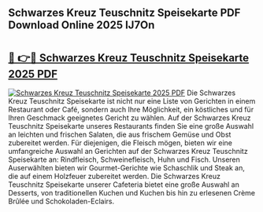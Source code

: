 ## Schwarzes Kreuz Teuschnitz Speisekarte PDF Download Online 2025 IJ7On

# <h2><a href="http://gc6eb97.nevu.top/?p=Schwarzes+Kreuz+Teuschnitz+Speisekarte">🔗 👉🔴 Schwarzes Kreuz Teuschnitz Speisekarte 2025 PDF</a></h2>

[![Schwarzes Kreuz Teuschnitz Speisekarte 2025 PDF](https://i.imgur.com/dBaPXMq.png)](http://gc6eb97.nevu.top/?p=Schwarzes+Kreuz+Teuschnitz+Speisekarte)
Die Schwarzes Kreuz Teuschnitz Speisekarte ist nicht nur eine Liste von Gerichten in einem Restaurant oder Café, sondern auch Ihre Möglichkeit, ein köstliches und für Ihren Geschmack geeignetes Gericht zu wählen. Auf der Schwarzes Kreuz Teuschnitz Speisekarte unseres Restaurants finden Sie eine große Auswahl an leichten und frischen Salaten, die aus frischem Gemüse und Obst zubereitet werden. Für diejenigen, die Fleisch mögen, bieten wir eine umfangreiche Auswahl an Gerichten auf der Schwarzes Kreuz Teuschnitz Speisekarte an: Rindfleisch, Schweinefleisch, Huhn und Fisch. Unseren Auserwählten bieten wir Gourmet-Gerichte wie Schaschlik und Steak an, die auf einem Holzfeuer zubereitet werden. Die Schwarzes Kreuz Teuschnitz Speisekarte unserer Cafeteria bietet eine große Auswahl an Desserts, von traditionellen Kuchen und Kuchen bis hin zu erlesenen Crème Brûlée und Schokoladen-Eclairs.
